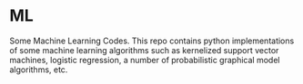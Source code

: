 # ML
Some Machine Learning Codes.
This repo contains python implementations of some machine learning algorithms such as kernelized support vector machines, logistic regression, a number of probabilistic graphical model algorithms, etc.
